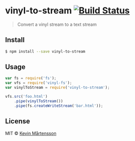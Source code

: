 # vinyl-to-stream [![Build Status](http://img.shields.io/travis/kevva/vinyl-to-stream.svg?style=flat)](https://travis-ci.org/kevva/vinyl-to-stream)

> Convert a vinyl stream to a text stream

## Install

```sh
$ npm install --save vinyl-to-stream
```

## Usage

```js
var fs = require('fs');
var vfs = require('vinyl-fs');
var vinylToStream = require('vinyl-to-stream');

vfs.src('foo.html')
	.pipe(vinylToStream())
	.pipe(fs.createWriteStream('bar.html'));
```

## License

MIT © [Kevin Mårtensson](https://github.com/kevva)
